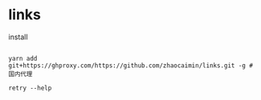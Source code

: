 # links

install
```

yarn add  git+https://ghproxy.com/https://github.com/zhaocaimin/links.git -g # 国内代理
```

```
retry --help
```
